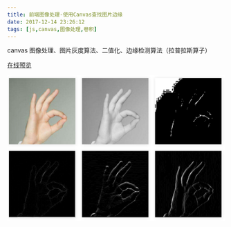 ```yaml
---
title: 前端图像处理-使用Canvas查找图片边缘
date: 2017-12-14 23:26:12
tags: [js,canvas,图像处理,卷积]
---
```

canvas 图像处理、图片灰度算法、二值化、边缘检测算法（拉普拉斯算子）

[在线预览](/ddemo/CanvasEdge/index.html)

![边缘查找](/ddemo/CanvasEdge/face.png)

